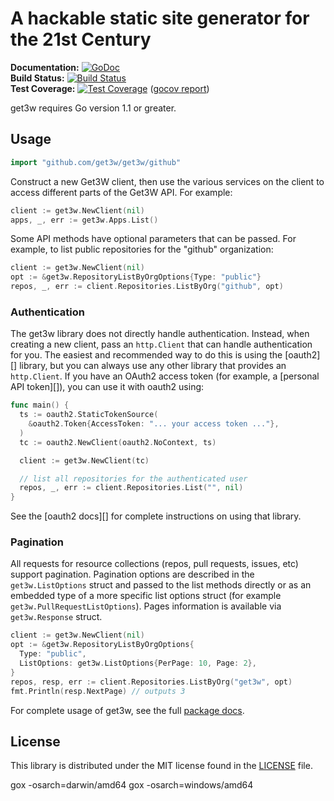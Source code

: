 # A hackable static site generator for the 21st Century

**Documentation:** [![GoDoc](https://godoc.org/github.com/get3w/get3w/get3w?status.svg)](https://godoc.org/github.com/get3w/get3w/get3w)  
**Build Status:** [![Build Status](https://travis-ci.org/get3w/get3w.svg?branch=master)](https://travis-ci.org/get3w/get3w)  
**Test Coverage:** [![Test Coverage](https://coveralls.io/repos/get3w/get3w/badge.svg?branch=master)](https://coveralls.io/r/get3w/get3w?branch=master) ([gocov report](https://drone.io/github.com/get3s/get3w/files/coverage.html))

get3w requires Go version 1.1 or greater.

## Usage ##

```go
import "github.com/get3w/get3w/github"
```

Construct a new Get3W client, then use the various services on the client to
access different parts of the Get3W API.  For example:

```go
client := get3w.NewClient(nil)
apps, _, err := get3w.Apps.List()
```

Some API methods have optional parameters that can be passed.  For example,
to list public repositories for the "github" organization:

```go
client := get3w.NewClient(nil)
opt := &get3w.RepositoryListByOrgOptions{Type: "public"}
repos, _, err := client.Repositories.ListByOrg("github", opt)
```

### Authentication ###

The get3w library does not directly handle authentication.  Instead, when
creating a new client, pass an `http.Client` that can handle authentication for
you.  The easiest and recommended way to do this is using the [oauth2][]
library, but you can always use any other library that provides an
`http.Client`.  If you have an OAuth2 access token (for example, a [personal
API token][]), you can use it with oauth2 using:

```go
func main() {
  ts := oauth2.StaticTokenSource(
    &oauth2.Token{AccessToken: "... your access token ..."},
  )
  tc := oauth2.NewClient(oauth2.NoContext, ts)

  client := get3w.NewClient(tc)

  // list all repositories for the authenticated user
  repos, _, err := client.Repositories.List("", nil)
}
```

See the [oauth2 docs][] for complete instructions on using that library.

### Pagination ###

All requests for resource collections (repos, pull requests, issues, etc)
support pagination. Pagination options are described in the
`get3w.ListOptions` struct and passed to the list methods directly or as an
embedded type of a more specific list options struct (for example
`get3w.PullRequestListOptions`).  Pages information is available via
`get3w.Response` struct.

```go
client := get3w.NewClient(nil)
opt := &get3w.RepositoryListByOrgOptions{
  Type: "public",
  ListOptions: get3w.ListOptions{PerPage: 10, Page: 2},
}
repos, resp, err := client.Repositories.ListByOrg("get3w", opt)
fmt.Println(resp.NextPage) // outputs 3
```

For complete usage of get3w, see the full [package docs][].

[package docs]: https://godoc.org/github.com/get3w/get3w/get3w


## License ##

This library is distributed under the MIT license found in the [LICENSE](./LICENSE)
file.

gox -osarch=darwin/amd64
gox -osarch=windows/amd64

